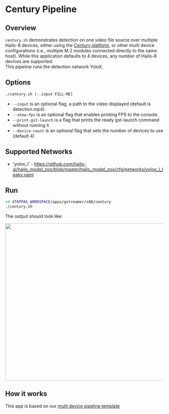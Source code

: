 # Century Pipeline

## Overview

`century.sh` demonstrates detection on one video file source over multiple Hailo-8 devices, either using the [Century platform](https://hailo.ai/product-hailo/hailo-8-century-evaluation-platform/), or other multi device configurations (i.e., multiple M.2 modules connected directly to the same host). While this application defaults to 4 devices, any number of Hailo-8 devices are supported.  
This pipeline runs the detection network YoloX.

## Options

```sh
./century.sh [--input FILL-ME]
```

- `--input` is an optional flag, a path to the video displayed (default is detection.mp4).
- `--show-fps`  is an optional flag that enables printing FPS to the console.
- `--print-gst-launch` is a flag that prints the ready gst-launch command without running it
- `--device-count` is an optional flag that sets the number of devices to use (default 4)

## Supported Networks

- 'yolox_l' - <https://github.com/hailo-ai/hailo_model_zoo/blob/master/hailo_model_zoo/cfg/networks/yolox_l_leaky.yaml>

## Run

```sh
cd $TAPPAS_WORKSPACE/apps/gstreamer/x86/century
./century.sh
```

The output should look like:
<div align="center">
    <img src="readme_resources/pipeline_run.gif" width="600px" height="500px"/>
</div>

## How it works

This app is based on our [multi device pipeline template](../../../../docs/pipelines/multi_device.md)